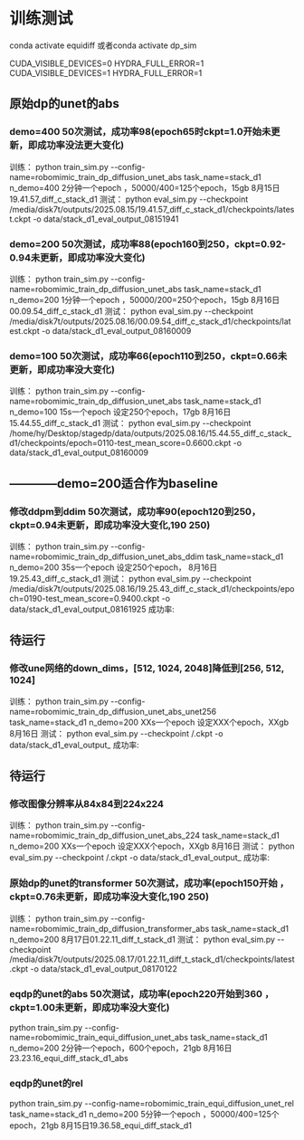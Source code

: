 # 训练测试
conda activate equidiff
或者conda activate dp_sim

CUDA_VISIBLE_DEVICES=0 HYDRA_FULL_ERROR=1 
CUDA_VISIBLE_DEVICES=1 HYDRA_FULL_ERROR=1 


##  原始dp的unet的abs
###  demo=400   50次测试，成功率98(epoch65时ckpt=1.0开始未更新，即成功率没法更大变化)
训练：
python train_sim.py --config-name=robomimic_train_dp_diffusion_unet_abs task_name=stack_d1 n_demo=400
2分钟一个epoch ，50000/400=125个epoch，15gb 
8月15日19.41.57_diff_c_stack_d1
测试：
python eval_sim.py --checkpoint /media/disk7t/outputs/2025.08.15/19.41.57_diff_c_stack_d1/checkpoints/latest.ckpt -o data/stack_d1_eval_output_08151941

###  demo=200   50次测试，成功率88(epoch160到250，ckpt=0.92-0.94未更新，即成功率没大变化)
训练：
python train_sim.py --config-name=robomimic_train_dp_diffusion_unet_abs task_name=stack_d1 n_demo=200
1分钟一个epoch ，50000/200=250个epoch，15gb 
8月16日00.09.54_diff_c_stack_d1
测试：
python eval_sim.py --checkpoint /media/disk7t/outputs/2025.08.16/00.09.54_diff_c_stack_d1/checkpoints/latest.ckpt -o data/stack_d1_eval_output_08160009

###  demo=100   50次测试，成功率66(epoch110到250，ckpt=0.66未更新，即成功率没大变化)
训练：
python train_sim.py --config-name=robomimic_train_dp_diffusion_unet_abs task_name=stack_d1 n_demo=100
15s一个epoch 设定250个epoch，17gb 
8月16日15.44.55_diff_c_stack_d1
测试：
python eval_sim.py --checkpoint /home/hy/Desktop/stagedp/data/outputs/2025.08.16/15.44.55_diff_c_stack_d1/checkpoints/epoch=0110-test_mean_score=0.6600.ckpt -o data/stack_d1_eval_output_08160009

## ————demo=200适合作为baseline
###  修改ddpm到ddim    50次测试，成功率90(epoch120到250，ckpt=0.94未更新，即成功率没大变化,190 250)
训练：
python train_sim.py --config-name=robomimic_train_dp_diffusion_unet_abs_ddim task_name=stack_d1 n_demo=200
35s一个epoch 设定250个epoch， 
8月16日19.25.43_diff_c_stack_d1
测试：
python eval_sim.py --checkpoint /media/disk7t/outputs/2025.08.16/19.25.43_diff_c_stack_d1/checkpoints/epoch=0190-test_mean_score=0.9400.ckpt -o data/stack_d1_eval_output_08161925
成功率:

## 待运行
###  修改une网络的down_dims，[512, 1024, 2048]降低到[256, 512, 1024]
训练：
python train_sim.py --config-name=robomimic_train_dp_diffusion_unet_abs_unet256 task_name=stack_d1 n_demo=200
XXs一个epoch 设定XXX个epoch，XXgb 
8月16日
测试：
python eval_sim.py --checkpoint /.ckpt -o data/stack_d1_eval_output_
成功率:

## 待运行
###  修改图像分辨率从84x84到224x224
训练：
python train_sim.py --config-name=robomimic_train_dp_diffusion_unet_abs_224 task_name=stack_d1 n_demo=200
XXs一个epoch 设定XXX个epoch，XXgb 
8月16日
测试：
python eval_sim.py --checkpoint /.ckpt -o data/stack_d1_eval_output_
成功率:


###  原始dp的unet的transformer  50次测试，成功率(epoch150开始 ，ckpt=0.76未更新，即成功率没大变化,190 250)
训练：
python train_sim.py --config-name=robomimic_train_dp_diffusion_transformer_abs task_name=stack_d1 n_demo=200
8月17日01.22.11_diff_t_stack_d1
测试：
python eval_sim.py --checkpoint /media/disk7t/outputs/2025.08.17/01.22.11_diff_t_stack_d1/checkpoints/latest.ckpt -o data/stack_d1_eval_output_08170122


###  eqdp的unet的abs    50次测试，成功率(epoch220开始到360 ，ckpt=1.00未更新，即成功率没大变化)
python train_sim.py --config-name=robomimic_train_equi_diffusion_unet_abs task_name=stack_d1 n_demo=200
2分钟一个epoch，600个epoch，21gb
8月16日23.23.16_equi_diff_stack_d1_abs


###  eqdp的unet的rel 
python train_sim.py --config-name=robomimic_train_equi_diffusion_unet_rel task_name=stack_d1 n_demo=200
5分钟一个epoch ，50000/400=125个epoch，21gb
8月15日19.36.58_equi_diff_stack_d1

